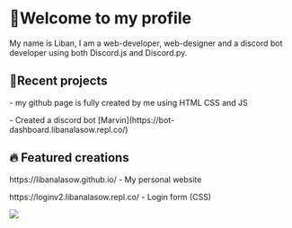 <h1>👋Welcome to my profile</h1>
<div>
My name is Liban, I am a web-developer, web-designer and a discord bot developer using both Discord.js and Discord.py.

<h2>💯Recent projects</h2>
<p>- my github page is fully created by me using HTML CSS and JS</p>
<p>- Created a discord bot [Marvin](https://bot-dashboard.libanalasow.repl.co/)</p>
<h2>🔥 Featured creations</h2>
  <p>https://libanalasow.github.io/ - My personal website</p>
  <p>https://loginv2.libanalasow.repl.co/ - Login form (CSS)</p>


</div>
<img src="https://media.discordapp.net/attachments/271790587974385675/926539182317391922/Screenshot_2021-12-31_19.12.58.png?width=792&height=430">
